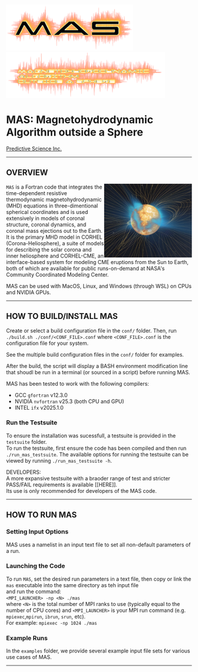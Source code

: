 <img height=125 src="doc/mas_logo.png" alt="MAS"/> <img height=125 src="doc/mas_logo_text.png" alt="MAS"/>
  
# MAS: Magnetohydrodynamic Algorithm outside a Sphere  

[Predictive Science Inc.](https://www.predsci.com)  
  
--------------------------------  
  
## OVERVIEW ##

<img align="right" height=200 src="doc/mas_bast_vis_sml.png" alt="MAS"/>`MAS` is a Fortran code that integrates the time-dependent resistive thermodynamic magnetohydrodynamic (MHD) equations in three-dimentional spherical coordinates and is used extensively in models of coronal structure, coronal dynamics, and coronal mass ejections out to the Earth. It is the primary MHD model in CORHEL (Corona-Heliosphere), a suite of models for describing the solar corona and inner heliosphere and CORHEL-CME, an interface-based system for modeling CME eruptions from the Sun to Earth, both of which are available for public runs-on-demand at NASA's Community Coordinated Modeling Center.  

MAS can be used with MacOS, Linux, and Windows (through WSL) on CPUs and NVIDIA GPUs. 


--------------------------------
  
## HOW TO BUILD/INSTALL MAS ##
  
Create or select a build configuration file in the `conf/` folder. 
Then, run `./build.sh ./conf/<CONF_FILE>.conf` where `<CONF_FILE>.conf` is the configuration file for your system.
  
See the multiple build configuration files in the `conf/` folder for examples.  
  
After the build, the script will display a BASH environment modification line that shoudl be run in a terminal (or sourced in a script) before running MAS.  
  
MAS has been tested to work with the following compilers:  
 - GCC `gfortran` v12.3.0
 - NVIDIA `nvfortran` v25.3 (both CPU and GPU)
 - INTEL `ifx` v2025.1.0  
 
### Run the Testsuite ###

To ensure the installation was sucessfull, a testsuite is provided in the `testsuite` folder.  
To run the testsuite, first ensure the code has been compiled and then run `./run_mas_testsuite`.
The available options for running the testsuite can be viewed by running `./run_mas_testsuite -h`.  
  
DEVELOPERS:  
A more expansive testsuite with a braoder range of test and stricter PASS/FAIL requirements is available [[HERE]].  
Its use is only recommended for developers of the MAS code.
  
--------------------------------
  
## HOW TO RUN MAS ##
  
### Setting Input Options ###

MAS uses a namelist in an input text file to set all non-default parameters of a run.  

### Launching the Code ###
  
To run `MAS`, set the desired run parameters in a text file, then copy or link the `mas` executable into the same directory as teh input file  
and run the command:  
  `<MPI_LAUNCHER> -np <N> ./mas `  
where `<N>` is the total number of MPI ranks to use (typically equal to the number of CPU cores) and `<MPI_LAUNCHER>` is your MPI run command (e.g. `mpiexec`,`mpirun`, `ibrun`, `srun`, etc).  
For example:  `mpiexec -np 1024 ./mas`
  
### Example Runs ###
  
In the `examples` folder, we provide several example input file sets for various use cases of MAS.  

--------------------------------


